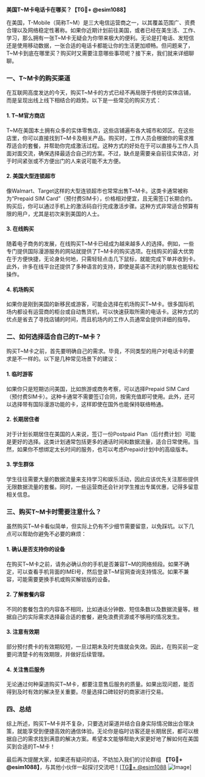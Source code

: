 **美国T~M卡电话卡在哪买？【TG💪+ @esim1088】**

在美国，T-Mobile（简称T~M）是三大电信运营商之一，以其覆盖范围广、资费合理以及网络稳定性著称。如果你近期计划前往美国，或者已经在美生活、工作、学习，那么拥有一张T~M卡无疑会为你带来极大的便利。无论是打电话、发短信还是使用移动数据，一张合适的电话卡都能让你的生活更加顺畅。但问题来了，T~M卡到底在哪里买？购买时又需要注意哪些事项呢？接下来，我们就来详细聊聊。

### **一、T~M卡的购买渠道**

在互联网高度发达的今天，购买T~M卡的方式已经不再局限于传统的实体店铺，而是呈现出线上线下相结合的趋势。以下是一些常见的购买方式：

#### **1. T~M官方商店**
T~M在美国本土拥有众多的实体零售店，这些店铺遍布各大城市和郊区。在这些店里，你可以直接找到T~M卡及相关产品。购买时，工作人员会根据你的需求推荐适合的套餐，并帮助你完成激活过程。这种方式的好处在于可以直接与工作人员面对面交流，确保选择最适合自己的方案。不过，缺点是需要亲自前往实体店，对于时间紧张或不方便出门的人来说可能不太方便。

#### **2. 美国大型连锁超市**
像Walmart、Target这样的大型连锁超市也常常出售T~M卡。这类卡通常被称为“Prepaid SIM Card”（预付费SIM卡），价格相对便宜，且无需签订长期合约。购买后，你可以通过手机上的激活码自行完成激活步骤。这种方式非常适合预算有限的用户，尤其是初次来到美国的人士。

#### **3. 在线购买**
随着电子商务的发展，在线购买T~M卡已经成为越来越多人的选择。例如，一些专门提供国际漫游服务的网站就提供了T~M卡的购买选项。在线购买的最大优势在于方便快捷，无论身处何地，只需轻轻点击几下鼠标，就能完成下单并收到卡。此外，许多在线平台还提供了多种语言的支持，即使是英语不流利的朋友也能轻松操作。

#### **4. 机场购买**
如果你是刚到美国的新移民或游客，可能会选择在机场购买T~M卡。很多国际机场内都设有运营商的柜台或自动售货机，可以快速获取所需的电话卡。这种方式的优点是省去了寻找店铺的时间，而且机场内的工作人员通常会提供详细的指导。

### **二、如何选择适合自己的T~M卡？**

购买T~M卡之前，首先要明确自己的需求。毕竟，不同类型的用户对电话卡的要求是不一样的。以下是几种常见场景下的建议：

#### **1. 临时游客**
如果你只是短期访问美国，比如旅游或商务考察，可以选择Prepaid SIM Card（预付费SIM卡）。这种卡通常不需要签订合同，按需充值即可使用。此外，还可以选择带有国际漫游功能的卡，这样即使在国外也能保持联络畅通。

#### **2. 长期居住者**
对于计划长期居住在美国的人来说，签订一份Postpaid Plan（后付费计划）可能是更好的选择。这类计划通常包括更多的通话时间和数据流量，适合日常使用。当然，如果你不想绑定太长时间的服务，也可以考虑Prepaid计划中的高级版本。

#### **3. 学生群体**
学生往往需要大量的数据流量来支持学习和娱乐活动，因此应该优先关注那些提供无限数据流量的套餐。同时，一些运营商还会针对学生推出专属优惠，记得多留意相关信息。

### **三、购买T~M卡时需要注意什么？**

虽然购买T~M卡看似简单，但实际上仍有不少细节需要留意，以免踩坑。以下几点可以帮助你避免不必要的麻烦：

#### **1. 确认是否支持你的设备**
在购买T~M卡之前，请务必确认你的手机是否兼容T~M的网络频段。如果不确定，可以查看手机背面的IMEI号，然后登录T~M官网查询支持情况。如果不兼容，可能需要更换手机或购买解锁版的设备。

#### **2. 了解套餐内容**
不同的套餐包含的内容各不相同，比如通话分钟数、短信条数以及数据流量等。根据自己的实际需求选择最合适的套餐，避免浪费资源或不够用的情况发生。

#### **3. 注意有效期**
部分预付费卡的有效期较短，一旦过期未及时充值就会失效。因此，在购买前一定要问清楚卡的有效期限，并做好后续管理。

#### **4. 关注售后服务**
无论通过何种渠道购买T~M卡，都要注意售后服务的质量。如果出现问题，能否得到及时有效的解决至关重要。尽量选择口碑较好的商家进行交易。

### **四、总结**

综上所述，购买T~M卡并不复杂，只要选对渠道并结合自身实际情况做出合理决策，就能享受到便捷高效的通信体验。无论你是临时访客还是长期居民，都可以根据自己的需求找到满意的解决方案。希望本文能够帮助大家更好地了解如何在美国买到合适的T~M卡！

最后再次提醒大家，如果还有疑问的话，不妨加入我们的讨论群组 **【TG💪+ @esim1088】**，与其他小伙伴一起探讨交流吧！[[TG💪+ @esim1088](https://t.me/s/esim1088) ![Image](https://i.postimg.cc/4NQfJmqS/Snipaste-2025-05-13-00-14-12.png)]
